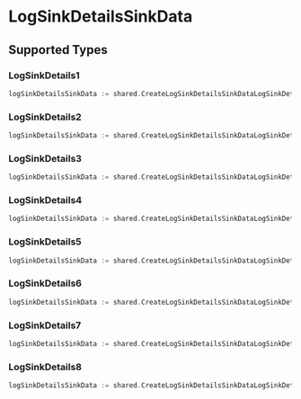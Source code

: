 # LogSinkDetailsSinkData


## Supported Types

### LogSinkDetails1

```go
logSinkDetailsSinkData := shared.CreateLogSinkDetailsSinkDataLogSinkDetails1(shared.LogSinkDetails1{/* values here */})
```

### LogSinkDetails2

```go
logSinkDetailsSinkData := shared.CreateLogSinkDetailsSinkDataLogSinkDetails2(shared.LogSinkDetails2{/* values here */})
```

### LogSinkDetails3

```go
logSinkDetailsSinkData := shared.CreateLogSinkDetailsSinkDataLogSinkDetails3(shared.LogSinkDetails3{/* values here */})
```

### LogSinkDetails4

```go
logSinkDetailsSinkData := shared.CreateLogSinkDetailsSinkDataLogSinkDetails4(shared.LogSinkDetails4{/* values here */})
```

### LogSinkDetails5

```go
logSinkDetailsSinkData := shared.CreateLogSinkDetailsSinkDataLogSinkDetails5(shared.LogSinkDetails5{/* values here */})
```

### LogSinkDetails6

```go
logSinkDetailsSinkData := shared.CreateLogSinkDetailsSinkDataLogSinkDetails6(shared.LogSinkDetails6{/* values here */})
```

### LogSinkDetails7

```go
logSinkDetailsSinkData := shared.CreateLogSinkDetailsSinkDataLogSinkDetails7(shared.LogSinkDetails7{/* values here */})
```

### LogSinkDetails8

```go
logSinkDetailsSinkData := shared.CreateLogSinkDetailsSinkDataLogSinkDetails8(shared.LogSinkDetails8{/* values here */})
```

